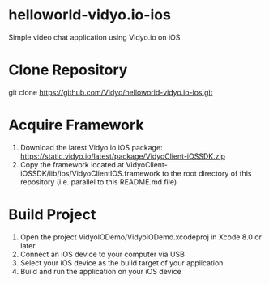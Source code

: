 # helloworld-vidyo.io-ios
Simple video chat application using Vidyo.io on iOS

# Clone Repository
git clone https://github.com/Vidyo/helloworld-vidyo.io-ios.git

# Acquire Framework
1. Download the latest Vidyo.io iOS package: https://static.vidyo.io/latest/package/VidyoClient-iOSSDK.zip
2. Copy the framework located at VidyoClient-iOSSDK/lib/ios/VidyoClientIOS.framework to the root directory of this repository (i.e. parallel to this README.md file)

# Build Project
1. Open the project VidyoIODemo/VidyoIODemo.xcodeproj in Xcode 8.0 or later
2. Connect an iOS device to your computer via USB
3. Select your iOS device as the build target of your application
4. Build and run the application on your iOS device
